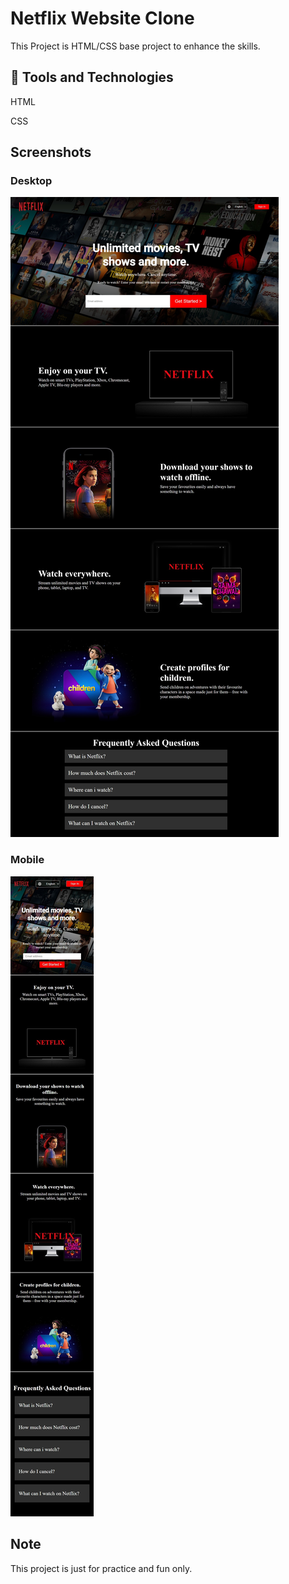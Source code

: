 # Netflix Website Clone

This Project is HTML/CSS base project to enhance the skills.

## 🚀 Tools and Technologies
HTML

CSS



## Screenshots

### Desktop
![App Screenshot](/Screenshots/screenshot1.jpeg)

### Mobile
![App Screenshot](/Screenshots/screenshot2.jpeg)

## Note
This project is just for practice and fun only.



